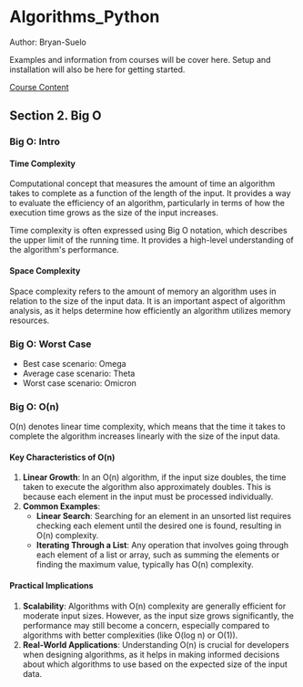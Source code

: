 # Algorithms_Python

Author: Bryan-Suelo

Examples and information from courses will be cover here. Setup and installation will also be here for getting started.

[Course Content](https://www.udemy.com/course/data-structures-algorithms-python/?couponCode=SEPTSTACK24A)

## Section 2. Big O

### Big O: Intro

#### Time Complexity

Computational concept that measures the amount of time an algorithm takes to complete as a function of the length of the input. It provides a way to evaluate the efficiency of an algorithm, particularly in terms of how the execution time grows as the size of the input increases.

Time complexity is often expressed using Big O notation, which describes the upper limit of the running time. It provides a high-level understanding of the algorithm's performance.

#### Space Complexity

Space complexity refers to the amount of memory an algorithm uses in relation to the size of the input data. It is an important aspect of algorithm analysis, as it helps determine how efficiently an algorithm utilizes memory resources.

### Big O: Worst Case

- Best case scenario: Omega
- Average case scenario: Theta
- Worst case scenario: Omicron

### Big O: O(n)

O(n) denotes linear time complexity, which means that the time it takes to complete the algorithm increases linearly with the size of the input data.

#### Key Characteristics of O(n)

1. **Linear Growth**: In an O(n) algorithm, if the input size doubles, the time taken to execute the algorithm also approximately doubles. This is because each element in the input must be processed individually.
2. **Common Examples**:
   - **Linear Search**: Searching for an element in an unsorted list requires checking each element until the desired one is found, resulting in O(n) complexity.
   - **Iterating Through a List**: Any operation that involves going through each element of a list or array, such as summing the elements or finding the maximum value, typically has O(n) complexity.

#### Practical Implications

1. **Scalability**: Algorithms with O(n) complexity are generally efficient for moderate input sizes. However, as the input size grows significantly, the performance may still become a concern, especially compared to algorithms with better complexities (like O(log n) or O(1)).
2. **Real-World Applications**: Understanding O(n) is crucial for developers when designing algorithms, as it helps in making informed decisions about which algorithms to use based on the expected size of the input data.

